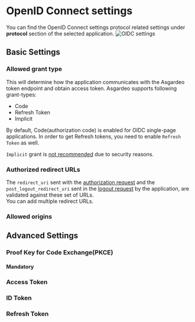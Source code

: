 # OpenID Connect settings

You can find the OpenID Connect settings protocol related settings under **protocol** section of the selected application. 
 <img :src="$withBase('/assets/img/guides/applications/app-protocol-settings.png')" alt="OIDC settings">

## Basic Settings
### Allowed grant type
This will determine how the application communicates with the Asgardeo token endpoint and obtain access token. Asgardeo supports following grant-types:
 - Code
 - Refresh Token
 - Implicit

By default, Code(authorization code) is enabled for OIDC single-page applications. In order to get Refresh tokens, you need to enable `Refresh Token` as well.

`Implicit` grant is [not recommended](https://datatracker.ietf.org/doc/html/draft-ietf-oauth-security-topics-14#section-2.1.2) due to security reasons.

### Authorized redirect URLs
<CommonGuide guide='guides/fragments/manage-app/oidc-settings/authorized-urls.md'/>

The `redirect_uri` sent with the <a href="/guides/applications/integrate-public-client/#get-authorization-code">authorization request</a> and the `post_logout_redirect_uri` sent in the <a href="/guides/applications/integrate-public-client/#logout-the-application">logout request</a> by the application, are validated against these set of URLs.    
You can add multiple redirect URLs.

### Allowed origins
 <CommonGuide guide='guides/fragments/manage-app/oidc-settings/allowed-origin.md'/>

## Advanced Settings

### Proof Key for Code Exchange(PKCE)
#### Mandatory
 <CommonGuide guide='guides/fragments/manage-app/oidc-settings/pkce-mandatory.md'/>
 
### Access Token
  <CommonGuide guide='guides/fragments/manage-app/oidc-settings/access-token.md'/>

### ID Token
 <CommonGuide guide='guides/fragments/manage-app/oidc-settings/id-token.md'/>

### Refresh Token
 <CommonGuide guide='guides/fragments/manage-app/oidc-settings/refresh-token.md'/>
